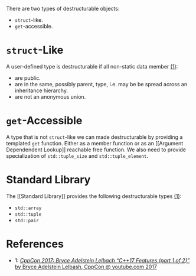 There are two types of destructurable objects:
- `struct`-like.
- `get`-accessible.

# `struct`-Like

A user-defined type is destructurable if all non-static data member [(1)](https://youtu.be/fI2xiUqqH3Q?t=227):
- are public.
- are in the same, possibly parent, type, i.e. may be be spread across an inheritance hierarchy.
- are not an anonymous union.

# `get`-Accessible

A type that is not `struct`-like we can made destructurable by providing a templated `get` function.
Either as a member function or as an [[Argument Dependendent Lookup]] reachable free function.
We also need to provide specialization of `std::tuple_size`  and `std::tuple_element`.

# Standard Library

The [[Standard Library]] provides the following destructurable types [(1)](https://youtu.be/fI2xiUqqH3Q?t=268):
- `std::array`
- `std::tuple`
- `std::pair`



# References

- 1: [_CppCon 2017: Bryce Adelstein Lelbach “C++17 Features (part 1 of 2)”_ by Bryce Adelstein Lelbash, CppCon @ youtube.com 2017](https://youtu.be/fI2xiUqqH3Q?t=227)
